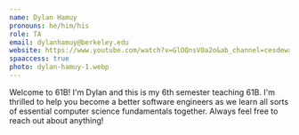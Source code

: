 ```yaml
---
name: Dylan Hamuy
pronouns: he/him/his
role: TA
email: dylanhamuy@berkeley.edu
website: https://www.youtube.com/watch?v=GlOQnsVOa2o&ab_channel=cesdewar
spaaccess: true
photo: dylan-hamuy-1.webp
---
```


Welcome to 61B! I'm Dylan and this is my 6th semester teaching 61B. I'm thrilled to help you become a better software engineers as we learn all sorts of essential computer science fundamentals together. Always feel free to reach out about anything!